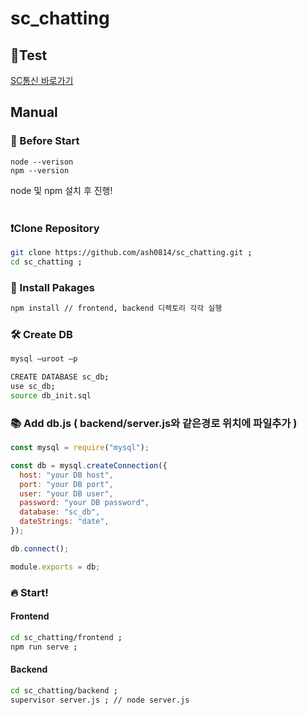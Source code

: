 # sc_chatting


## 🔗Test
[SC통신 바로가기](http://34.64.87.72:8080)


## Manual

### 🤖 Before Start

```shell
node --verison
npm --version
```

node 및 npm 설치 후 진행!
<br>
<br>

### ❗️Clone Repository

```bash
git clone https://github.com/ash0814/sc_chatting.git ;
cd sc_chatting ;
```

### 📩 Install Pakages

```bash
npm install // frontend, backend 디렉토리 각각 실행
```

### 🛠️ Create DB

```bash
mysql –uroot –p

CREATE DATABASE sc_db;
use sc_db;
source db_init.sql
```

### 📚 Add db.js ( backend/server.js와 같은경로 위치에 파일추가 )

```js
const mysql = require("mysql");

const db = mysql.createConnection({
  host: "your DB host",
  port: "your DB port",
  user: "your DB user",
  password: "your DB password",
  database: "sc_db",
  dateStrings: "date",
});

db.connect();

module.exports = db;
```

### 🔥 Start!

#### Frontend

```bash
cd sc_chatting/frontend ;
npm run serve ;
```

#### Backend

```bash
cd sc_chatting/backend ;
supervisor server.js ; // node server.js
```
